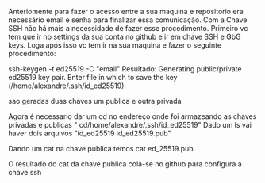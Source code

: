 Anteriomente para fazer o acesso entre a sua maquina e repositorio
era necessário email e senha para finalizar essa comunicação.
Com a Chave SSH não há mais a necessidade de fazer esse procedimento.
Primeiro vc tem que ir no settings da sua conta no github e ir em chave SSH e GbG keys.
Loga após isso vc tem ir na sua maquina e fazer o seguinte procedimento: 

ssh-keygen -t ed25519 -C "email"
Resultado:
Generating public/private ed25519 key pair.
Enter file in which to save the key (/home/alexandre/.ssh/id_ed25519):

sao geradas duas chaves um publica e outra privada

Agora é necessario dar um cd no endereço onde foi armazeando as chaves privadas e publicas 
"	cd/home/alexandre/.ssh/id_ed25519"
Dado um ls vai haver dois arquivos 
"id_ed25519  id_ed25519.pub"

Dando um cat na chave publica temos 
 	cat ed_25519.pub

O resultado do cat da chave publica cola-se no github para configura a chave ssh
